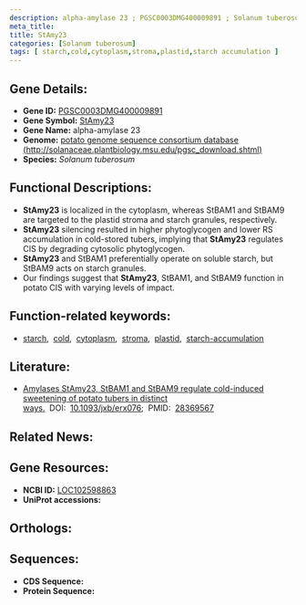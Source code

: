 ```yaml
---
description: alpha-amylase 23 ; PGSC0003DMG400009891 ; Solanum tuberosum
meta_title:
title: StAmy23
categories: [Solanum tuberosum]
tags: [ starch,cold,cytoplasm,stroma,plastid,starch accumulation ]
---
```


## Gene Details:
- **Gene ID:** [PGSC0003DMG400009891]()
- **Gene Symbol:** <u>StAmy23</u>
- **Gene Name:** alpha-amylase 23
- **Genome:** [potato genome sequence consortium database (http://solanaceae.plantbiology.msu.edu/pgsc_download.shtml)]()
- **Species:** *Solanum tuberosum*

## Functional Descriptions:
   - **StAmy23** is localized in the cytoplasm, whereas StBAM1 and StBAM9 are targeted to the plastid stroma and starch granules, respectively.
   - **StAmy23** silencing resulted in higher phytoglycogen and lower RS accumulation in cold-stored tubers, implying that **StAmy23** regulates CIS by degrading cytosolic phytoglycogen.
   - **StAmy23** and StBAM1 preferentially operate on soluble starch, but StBAM9 acts on starch granules.
   - Our findings suggest that **StAmy23**, StBAM1, and StBAM9 function in potato CIS with varying levels of impact.

## Function-related keywords:
   - [starch](/tags/starch/),&nbsp;&nbsp;[cold](/tags/cold/),&nbsp;&nbsp;[cytoplasm](/tags/cytoplasm/),&nbsp;&nbsp;[stroma](/tags/stroma/),&nbsp;&nbsp;[plastid](/tags/plastid/),&nbsp;&nbsp;[starch-accumulation](/tags/starch-accumulation/)

## Literature:
   - [Amylases StAmy23, StBAM1 and StBAM9 regulate cold-induced sweetening of potato tubers in distinct ways.](https://doi.org/10.1093/jxb/erx076)&nbsp;&nbsp;DOI:&nbsp;&nbsp;[10.1093/jxb/erx076](https://doi.org/10.1093/jxb/erx076);&nbsp;&nbsp;PMID:&nbsp;&nbsp;[28369567](https://pubmed.ncbi.nlm.nih.gov/28369567/)

## Related News:

## Gene Resources:
- **NCBI ID:**  [LOC102598863](https://www.ncbi.nlm.nih.gov/gene/?term=LOC102598863)
- **UniProt accessions:**  [](https://www.uniprot.org/uniprotkb//entry)

## Orthologs:

## Sequences:
- **CDS Sequence:**
- **Protein Sequence:**
